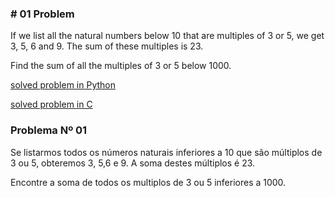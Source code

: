 ### # 01 Problem

If we list all the natural numbers below 10 that are multiples of 3 or 5, we get 3, 5, 6 and 9. The sum of these multiples is 23.

Find the sum of all the multiples of 3 or 5 below 1000.

[solved problem in Python](main.py)

[solved problem in C](main.c)

### Problema Nº 01

Se listarmos todos os números naturais inferiores a 10 que são múltiplos de 3 ou 5, obteremos 3, 5,6 e 9. A soma destes múltiplos é 23.

Encontre a soma de todos os multiplos de 3 ou 5 inferiores a 1000.
